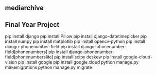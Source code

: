 ## mediarchive
## Final Year Project


pip install django
pip install Pillow
pip install django-datetimepicker
pip install numpy
pip install matplotlib
pip install opencv-python
pip install django-phonenumber-field
pip install django-phonenumber-field[phonenumbers]
pip install django-phonenumber-field[phonenumberslite]
pip install scipy deskew
pip install google-cloud-vision
pip install google
pip install google.cloud
python manage.py makemigrations
python manage.py migrate
 
